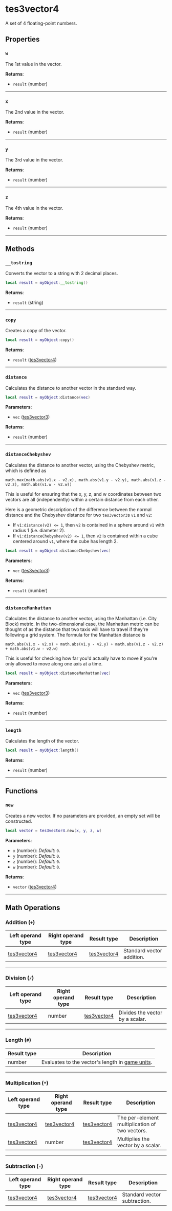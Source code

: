 # tes3vector4
<div class="search_terms" style="display: none">tes3vector4, vector4</div>

<!---
	This file is autogenerated. Do not edit this file manually. Your changes will be ignored.
	More information: https://github.com/MWSE/MWSE/tree/master/docs
-->

A set of 4 floating-point numbers.

## Properties

### `w`
<div class="search_terms" style="display: none">w</div>

The 1st value in the vector.

**Returns**:

* `result` (number)

***

### `x`
<div class="search_terms" style="display: none">x</div>

The 2nd value in the vector.

**Returns**:

* `result` (number)

***

### `y`
<div class="search_terms" style="display: none">y</div>

The 3rd value in the vector.

**Returns**:

* `result` (number)

***

### `z`
<div class="search_terms" style="display: none">z</div>

The 4th value in the vector.

**Returns**:

* `result` (number)

***

## Methods

### `__tostring`
<div class="search_terms" style="display: none">__tostring</div>

Converts the vector to a string with 2 decimal places.

```lua
local result = myObject:__tostring()
```

**Returns**:

* `result` (string)

***

### `copy`
<div class="search_terms" style="display: none">copy</div>

Creates a copy of the vector.

```lua
local result = myObject:copy()
```

**Returns**:

* `result` ([tes3vector4](../types/tes3vector4.md))

***

### `distance`
<div class="search_terms" style="display: none">distance</div>

Calculates the distance to another vector in the standard way.

```lua
local result = myObject:distance(vec)
```

**Parameters**:

* `vec` ([tes3vector3](../types/tes3vector3.md))

**Returns**:

* `result` (number)

***

### `distanceChebyshev`
<div class="search_terms" style="display: none">distancechebyshev</div>

Calculates the distance to another vector, using the Chebyshev metric, which is defined as

	math.max(math.abs(v1.x - v2.x), math.abs(v1.y - v2.y), math.abs(v1.z - v2.z), math.abs(v1.w - v2.w))

This is useful for ensuring that the x, y, z, and w coordinates between two vectors are all (independently) within a certain distance from each other.

Here is a geometric description of the difference between the normal distance and the Chebyshev distance for two `tes3vector3`s  `v1` and `v2`:
* If `v1:distance(v2) <= 1`, then `v2` is contained in a sphere around `v1` with radius 1 (i.e. diameter 2).
* If `v1:distanceChebyshev(v2) <= 1`, then `v2` is contained within a cube centered around `v1`, where the cube has length 2.


```lua
local result = myObject:distanceChebyshev(vec)
```

**Parameters**:

* `vec` ([tes3vector3](../types/tes3vector3.md))

**Returns**:

* `result` (number)

***

### `distanceManhattan`
<div class="search_terms" style="display: none">distancemanhattan</div>

Calculates the distance to another vector, using the Manhattan (i.e. City Block) metric. 
In the two-dimensional case, the Manhattan metric can be thought of 
as the distance that two taxis will have to travel if they're following a grid system.
The formula for the Manhattan distance is

	math.abs(v1.x - v2.x) + math.abs(v1.y - v2.y) + math.abs(v1.z - v2.z) + math.abs(v1.w - v2.w)

This is useful for checking how far you'd actually have to move if you're only allowed to move along one axis at a time.


```lua
local result = myObject:distanceManhattan(vec)
```

**Parameters**:

* `vec` ([tes3vector3](../types/tes3vector3.md))

**Returns**:

* `result` (number)

***

### `length`
<div class="search_terms" style="display: none">length</div>

Calculates the length of the vector.

```lua
local result = myObject:length()
```

**Returns**:

* `result` (number)

***

## Functions

### `new`
<div class="search_terms" style="display: none">new</div>

Creates a new vector. If no parameters are provided, an empty set will be constructed.

```lua
local vector = tes3vector4.new(x, y, z, w)
```

**Parameters**:

* `x` (number): *Default*: `0`.
* `y` (number): *Default*: `0`.
* `z` (number): *Default*: `0`.
* `w` (number): *Default*: `0`.

**Returns**:

* `vector` ([tes3vector4](../types/tes3vector4.md))

***

## Math Operations

### Addition (`+`)

| Left operand type | Right operand type | Result type | Description |
| ----------------- | ------------------ | ----------- | ----------- |
| [tes3vector4](../types/tes3vector4.md) | [tes3vector4](../types/tes3vector4.md) | [tes3vector4](../types/tes3vector4.md) | Standard vector addition. |

***

### Division (`/`)

| Left operand type | Right operand type | Result type | Description |
| ----------------- | ------------------ | ----------- | ----------- |
| [tes3vector4](../types/tes3vector4.md) | number | [tes3vector4](../types/tes3vector4.md) | Divides the vector by a scalar. |

***

### Length (`#`)

| Result type | Description |
| ----------- | ----------- |
| number | Evaluates to the vector's length in [game units](https://mwse.github.io/MWSE/references/general/game-units/). |

***

### Multiplication (`*`)

| Left operand type | Right operand type | Result type | Description |
| ----------------- | ------------------ | ----------- | ----------- |
| [tes3vector4](../types/tes3vector4.md) | [tes3vector4](../types/tes3vector4.md) | [tes3vector4](../types/tes3vector4.md) | The per-element multiplication of two vectors. |
| [tes3vector4](../types/tes3vector4.md) | number | [tes3vector4](../types/tes3vector4.md) | Multiplies the vector by a scalar. |

***

### Subtraction (`-`)

| Left operand type | Right operand type | Result type | Description |
| ----------------- | ------------------ | ----------- | ----------- |
| [tes3vector4](../types/tes3vector4.md) | [tes3vector4](../types/tes3vector4.md) | [tes3vector4](../types/tes3vector4.md) | Standard vector subtraction. |

